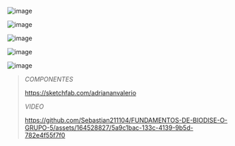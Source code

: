 ![image](https://github.com/Sebastian211104/FUNDAMENTOS-DE-BIODISE-O-GRUPO-5/assets/164528827/9388bd66-6ab8-43a9-87d3-d2fcfc3acc4d)

![image](https://github.com/Sebastian211104/FUNDAMENTOS-DE-BIODISE-O-GRUPO-5/assets/164528827/a78a7a41-cff9-4019-b3ce-31d98c2d51e7)

![image](https://github.com/Sebastian211104/FUNDAMENTOS-DE-BIODISE-O-GRUPO-5/assets/164528827/0e338b35-c079-4dde-b49e-44b923c14444)

![image](https://github.com/Sebastian211104/FUNDAMENTOS-DE-BIODISE-O-GRUPO-5/assets/164528827/592f052e-d468-4477-8f0d-ca21ae829542)

![image](https://github.com/Sebastian211104/FUNDAMENTOS-DE-BIODISE-O-GRUPO-5/assets/164528827/b3036aa6-2b20-4964-b53c-b7c1a60fe86a)

> *COMPONENTES*
> 
> https://sketchfab.com/adriananvalerio
>
> *VIDEO*
>
> https://github.com/Sebastian211104/FUNDAMENTOS-DE-BIODISE-O-GRUPO-5/assets/164528827/5a9c1bac-133c-4139-9b5d-782e4f55f7f0


